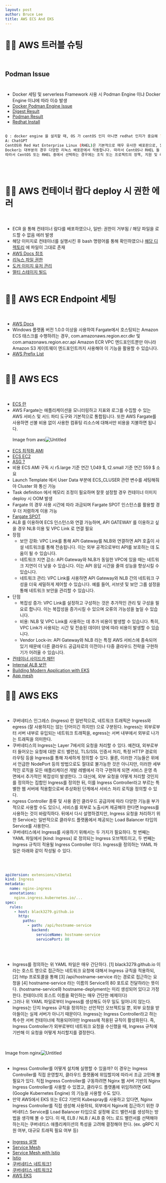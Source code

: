 ```yaml
---
layout: post
author: Bruce Lee
title: AWS ECS And EKS
---
```


# 👨‍🎓 AWS 트러블 슈팅<br/><br/>

## Podman Issue<br/><br/>
- Docker 세팅 및 serverless Framework 사용 시 Podman Engine 이냐 Docker Engine 이냐에 따라 이슈 발생
- [Docker Podman Engine Issue](https://github.com/serverless/serverless/blob/main/lib/plugins/aws/provider.js#L2074)
- [Digest Result](https://stackoverflow.com/questions/28349392/how-to-push-a-docker-image-to-a-private-repository)
- [Podman Result](https://adamtheautomator.com/podman-for-windows/)
- [Redhat Install](https://docs.docker.com/engine/install/rhel/)
<br/><br/>
```bash
Q : docker engine 을 설치할 때, OS 가 centOS 인지 아니면 redhat 인지가 중요해 ?
A: ChatGPT
CentOS와 Red Hat Enterprise Linux (RHEL)은 기본적으로 매우 유사한 배포판으로, 많은 측면에서 호환됩니다. 따라서 Docker Engine을 설치할 때 OS가 CentOS인지 RHEL인지에 따라서 큰 차이는 없습니다.
Docker는 대부분의 경우 다양한 리눅스 배포판에서 작동합니다. 따라서 CentOS나 RHEL 둘 중 어느 것을 선택하더라도 Docker를 설치하고 실행하는 데 문제가 없을 것입니다. 다만, 배포판에 따라 패키지 관리자와 방법이 약간 다를 수 있습니다. CentOS의 경우 YUM을 사용하고, RHEL의 경우에는 RPM을 사용하는 경우가 일반적입니다.
따라서 CentOS 또는 RHEL 중에서 선택하는 경우에는 조직 또는 프로젝트의 정책, 지원 및 라이선스 모델 등을 고려해야 합니다. 일반적으로 CentOS는 무료이며 커뮤니티 지원을 받지만, RHEL은 상용 제품이므로 기업 환경에서는 추가적인 지원 및 보안 업데이트를 제공받을 수 있습니다.
```
<br/><br/>
# 👨‍🎓 AWS 컨테이너 람다 deploy 시 권한 에러<br/><br/>
- ECR 을 통해 컨테이너 람다를 배포하였으나, 일반: 권한이 거부됨 / 해당 파일을 로드할 수 없음 에러 발생
- 해당 이미지로 컨테이너를 실행시킨 후 bash 명령어를 통해 확인하였으나 [해당 디렉토리](https://peanut159357.tistory.com/106) 에 파일이 그대로 존재
- [AWS Docs 참조](https://docs.aws.amazon.com/ko_kr/lambda/latest/dg/troubleshooting-deployment.html#troubleshooting-deployment-denied)
- [리눅스 파일 권한](https://m31phy.tistory.com/256)
- [도커 이미지 유저 관리](https://effectivesquid.tistory.com/entry/Docker-Container%EB%A5%BC-root%EA%B0%80-%EC%95%84%EB%8B%8C-%EC%9D%BC%EB%B0%98-%EC%9C%A0%EC%A0%80%EB%A1%9C-%EC%8B%A4%ED%96%89%EC%8B%9C%ED%82%A4%EB%8A%94-%EB%B2%95)
- [멀티 스테이지 빌드](https://alexandre-vazquez.com/multi-stage-dockerfile/)
  <br/><br/>

# 👨‍🎓 AWS ECR Endpoint 세팅<br/><br/>
- [AWS Docs](https://docs.aws.amazon.com/ko_kr/AmazonECR/latest/userguide/vpc-endpoints.html)
- Windows 플랫폼 버전 1.0.0 이상을 사용하여 Fargate에서 호스팅되는 Amazon ECS 태스크를 수행하려는 경우, com.amazonaws.region.ecr.dkr 및 com.amazonaws.region.ecr.api Amazon ECR VPC 엔드포인트뿐만 아니라 Amazon S3 게이트웨이 엔드포인트까지 사용해야 이 기능을 활용할 수 있습니다.
- [AWS Prefix List](https://honglab.tistory.com/181)
  <br/><br/>
# 👨‍🎓 AWS ECS<br/><br/>
- [ECS 란](https://docs.aws.amazon.com/ko_kr/AmazonECS/latest/developerguide/Welcome.html)
- AWS Fargate는 애플리케이션을 모니터링하고 지표와 로그를 수집할 수 있는 AWS 서비스 및 서드 파티 도구와 기본적으로 통합됩니다. 또한 AWS Fargate를 사용하면 선불 비용 없이 사용한 컴퓨팅 리소스에 대해서만 비용을 지불하면 됩니다.
  <br/><br/>Image from aws![Untitled](../assets/img/AWS/ecs1.png)<br/><br/>
- [ECS 최적화 AMI](https://docs.aws.amazon.com/ko_kr/AmazonECS/latest/developerguide/ecs-optimized_AMI.html)
- [ECS EC2](https://velog.io/@sawa1989/ECS-EC2%EC%82%AC%EC%9A%A9)
- [ASG ?](https://docs.aws.amazon.com/ko_kr/autoscaling/ec2/userguide/what-is-amazon-ec2-auto-scaling.html)
- 비용 ECS AMI 구독 시 r5.large 기준 연간 1,049 $, t2.small 기준 연간 559 $ 소요
- Launch Template 에서 User Data 부분에 ECS_CLUSER 관련 변수를 세팅해줘야 Cluster 와 통신 가능
- Task definition 에서 메모리 조정이 필요하며 잘못 설정할 경우 컨테이너 이미지 deploy 시 OOM 발생
- Fargate 의 경우 사용 시간에 따라 과금되며 Fargate SPOT 인스턴스를 활용할 경우 더 저렴하게 이용 가능
- [Fargate SPOT](https://aws.amazon.com/ko/blogs/korea/aws-fargate-spot-now-generally-available/)
- ALB 를 이용하여 ECS 인스턴스와 연결 가능하며, API GATEWAY 를 이용하고 싶을 경우 NLB 이용 및 VPC Link 로 연결 필요
- 장점
  - 보안 강화: VPC Link를 통해 API Gateway를 NLB와 연결하면 API 호출이 사설 네트워크를 통해 전송됩니다. 이는 외부 공격으로부터 API를 보호하는 데 도움이 될 수 있습니다.
  - 네트워크 지연 감소: API Gateway와 NLB가 동일한 VPC에 있을 때는 네트워크 지연이 더 낮을 수 있습니다. 이는 API 응답 시간을 줄여 성능을 향상시킬 수 있습니다.
  - 네트워크 관리: VPC Link를 사용하면 API Gateway와 NLB 간의 네트워크 구성을 더욱 세밀하게 제어할 수 있습니다. 예를 들어, 서브넷 및 보안 그룹 설정을 통해 네트워크 보안을 관리할 수 있습니다.
- 단점
  - 복잡성 증가: VPC Link를 설정하고 구성하는 것은 추가적인 관리 및 구성을 필요로 합니다. 이는 복잡성을 증가시킬 수 있으며 오류의 가능성을 높일 수 있습니다.
  - 비용: NLB 및 VPC Link를 사용하는 데 추가 비용이 발생할 수 있습니다. 특히, VPC Link가 사용되는 시간 및 전송된 데이터 양에 따라 비용이 발생할 수 있습니다.
  - Vendor Lock-in: API Gateway와 NLB 라는 특정 AWS 서비스에 종속되어 있기 때문에 다른 클라우드 공급자로의 이전이나 다중 클라우드 전략을 구현하기가 어려울 수 있습니다.
- [컨테이너 사이드카 패턴](https://m.blog.naver.com/ghdalswl77/222391621683)
- [Internal ALB 보안](https://towardsaws.com/ecs-service-communication-using-an-internal-load-balancer-919c7406389)
- [Building Modern Application with EKS](https://aws.amazon.com/ko/blogs/compute/building-modern-applications-with-amazon-eks-on-amazon-outposts/)
- [App mesh](https://aws.amazon.com/ko/app-mesh/)

# 👨‍🎓 AWS EKS<br/><br/>
- 쿠버네티스 인그레스 (Ingress) 란 일반적으로, 네트워크 트래픽은 Ingress와 egress (잘 사용하지는 않는 단어이긴 하지만) 으로 구분된다. Ingress는 외부로부터 서버 내부로 유입되는 네트워크 트래픽을, egress는 서버 내부에서 외부로 나가는 트래픽을 의미한다.
- 쿠버네티스의 Ingress는 Layer 7에서의 요청을 처리할 수 있다. 예컨대, 외부로부터 들어오는 요청에 대한 로드 밸런싱, TLS/SSL 인증서 처리, 특정 HTTP 경로의 라우팅 등을 Ingress를 통해 자세하게 정의할 수 있다. 물론, 이러한 기능들은 위에서 언급한 NodePort 등의 방법으로도 절대로 불가능한 것은 아니지만, 이러한 세부적인 로직을 모든 애플리케이션 개발 레벨에서 각각 구현하게 되면 서비스 운영 측면에서 추가적인 복잡성이 발생한다. 그 대신에, 외부 요청을 어떻게 처리할 것인지를 정의하는 집합인 Ingress를 정의한 뒤, 이를 Ingress Controller라고 부르는 특별한 웹 서버에 적용함으로써 추상화된 단계에서 서비스 처리 로직을 정의할 수 있다.
- ngress Controller 종류 및 사용 중인 클라우드 공급자에 따라 다양한 기능을 부가적으로 사용할 수도 있으니, 서비스를 외부로 노출시켜 제공해야 한다면 Ingress를 사용하는 것이 바람직하다. 뒤에서 다시 설명하겠지만, Ingress 요청을 처리하기 위한 Service는 일반적으로 클라우드 플랫폼에서 제공되는 Load Balancer 타입의 Service를 사용한다.
- 쿠버네티스에서 Ingress를 사용하기 위해서는 두 가지가 필요하다. 첫 번째는 YAML 파일에서 [kind: Ingress] 로 정의되는 Ingress 오브젝트이고, 두 번째는 Ingress 규칙이 적용될 Ingress Controller 이다. Ingress을 정의하는 YAML 파일은 아래와 같이 작성될 수 있다.

<br/><br/>
```yaml
apiVersion: extensions/v1beta1
kind: Ingress
metadata:
  name: nginx-ingress
  annotations:
    nginx.ingress.kubernetes.io/...
spec:
  rules:
    - host: black3279.github.io
      http:
        paths:
          - path: /api/hostname-service
            backend:
              serviceName: hostname-service
              servicePort: 80
```
<br/><br/>

- Ingress를 정의하는 위 YAML 파일은 매우 간단하다. [1] black3279.github.io 이라는 호스트 명으로 접근하는 네트워크 요청에 대해서 Ingress 규칙을 적용하되, [2] http 프로토콜을 통해 [3] /api/hostname-service 라는 경로로 접근하는 요청을 [4] hostname-service 라는 이름의 Service의 80 포트로 전달하라는 뜻이다. (hostname-service와 hostname-deplyment는 미리 생성되어 있다고 가정한다. 컨테이너의 호스트 이름을 확인하는 매우 간단한 예제이다)
- 그러나 위 YAML 파일로부터 Ingress를 생성해도 아무 일도 일어나지 않는다. Ingress는 단지 Ingress 규칙을 정의하는 선언적인 오브젝트일 뿐, 외부 요청을 받아들이는 실제 서버가 아니기 때문이다. Ingress는 Ingress Controller라고 하는 특수한 서버 컨테이너에 적용되어야만 Ingress에 적용된 규칙이 활성화된다. 즉, Ingress Controller가 외부로부터 네트워크 요청을 수신했을 때, Ingress 규칙에 기반해 이 요청을 어떻게 처리할지를 결정한다.

<br/><br/>Image from nginx![Untitled](../assets/img/AWS/ingress-controller.png)<br/><br/>

- Ingress Controller를 어떻게 설치해 실행할 수 있을까? 이 경우는 Ingress Controller를 직접 운영할지, 클라우드 플랫폼에 위임할지에 따라서 조금 고민해 볼 필요가 있다. 직접 Ingress Controller를 구동하려면 Nginx 웹 서버 기반의 Nginx Ingress Controller를 사용할 수 있겠고, 클라우드 플랫폼에 위임하려면 GKE (Google Kubernetes Engine) 의 기능을 사용할 수도 있다. 
- 만약 AWS에서 EKS 또는 EC2 기반의 Kubespray를 사용하고 있다면, Nginx Ingress Controller를 직접 생성해 사용하되, 외부에서 Nginx에 접근하기 위한 쿠버네티스 Service를 Load Balancer 타입으로 설정해 로드 밸런서를 생성하는 방법을 생각해 볼 수 있다. 이 때, ELB / NLB / ALB 중 어느 로드 밸런서를 선택해야 하는지는 쿠버네티스 애플리케이션의 특성을 고려해 결정해야 한다. (ex. gRPC 지원 여부, 대규모 트래픽 필요 여부 등)
  <br/><br/>
- [Ingress 설명](https://lordofkangs.tistory.com/566)
- [Service Mesh](https://medium.com/dtevangelist/service-mesh-%EB%9E%80-8dfafb56fc07)
- [Service Mesh with Istio](https://velog.io/@shinjw4675/Kubernetes-Istio%EB%9E%80)
- [Istio](https://kr.linkedin.com/pulse/istio%EB%8A%94-%EB%AC%B4%EC%97%87%EC%9D%B4%EA%B3%A0-%EC%99%9C-%EC%A4%91%EC%9A%94%ED%95%A0%EA%B9%8C-sean-lee)
- [쿠버네티스 네트워크1](https://velog.io/@seunghyeon/%EC%BF%A0%EB%B2%84%EB%84%A4%ED%8B%B0%EC%8A%A4-%EB%84%A4%ED%8A%B8%EC%9B%8C%ED%81%AC-%EA%B5%AC%EC%84%B1%EB%8F%84)
- [쿠버네티스 네트워크2](https://medium.com/finda-tech/kubernetes-%EB%84%A4%ED%8A%B8%EC%9B%8C%ED%81%AC-%EC%A0%95%EB%A6%AC-fccd4fd0ae6)
- [AWS EKS](https://docs.aws.amazon.com/ko_kr/eks/latest/userguide/what-is-eks.html)